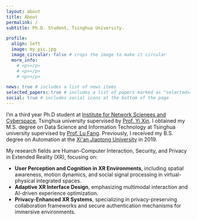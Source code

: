 ```yaml
---
layout: about
title: About
permalink: /
subtitle: Ph.D. Student, Tsinghua University.

profile:
  align: left
  image: my_pic.jpg
  image_circular: false # crops the image to make it circular
  more_info: 
    # <p></p>
    # <p></p>
    # <p></p>

news: true # includes a list of news items
selected_papers: true # includes a list of papers marked as "selected={true}"
social: true # includes social icons at the bottom of the page
---
```



I’m a third year Ph.D student at [Institute for Network Scienees and Cyberspace](https://www.insc.tsinghua.edu.cn), Tsinghua university supervised by [Prof. Yi Xin](https://www.insc.tsinghua.edu.cn/info/1157/2453.htm). I obtained my M.S. degree on Data Science and Information Technology at Tsinghua university supervised by [Prof. Lu Fang](http://www.luvision.net). Previously, I received my B.S. degree on Automation at the [Xi'an Jiaotong University](https://www.xjtu.edu.cn/) in 2019.

My research fields are Human-Computer Interaction, Security, and Privacy in Extended Reality (XR), focusing on:

- **User Perception and Cognition in XR Environments**, including spatial awareness, motion dynamics, and social signal processing in virtual-physical integrated spaces.
- **Adaptive XR Interface Design**, emphasizing multimodal interaction and AI-driven experience optimization.
- **Privacy-Enhanced XR Systems**, specializing in privacy-preserving collaboration frameworks and secure authentication mechanisms for immersive environments.
